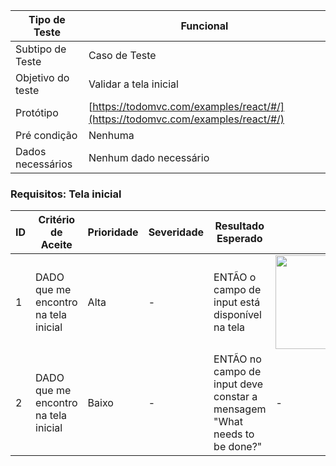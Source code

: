 | Tipo de Teste | Funcional |
|---------------|-----------|
| Subtipo de Teste | Caso de Teste |
| Objetivo do teste | Validar a tela inicial |
| Protótipo | [https://todomvc.com/examples/react/#/](https://todomvc.com/examples/react/#/) |
| Pré condição | Nenhuma |
| Dados necessários | Nenhum dado necessário |

### Requisitos: Tela inicial

| ID | Critério de Aceite | Prioridade | Severidade | Resultado Esperado | Resultado Obtido | Defeitos | Status |
|----|---------------------|------------|------------|--------------------|------------------|----------|--------|
| 1  | DADO que me encontro na tela inicial | Alta | - | ENTÃO o campo de input está disponível na tela | <img src="https://github.com/laismedrado/todomvc/assets/31759644/36c30740-9e3d-4a66-8e87-ba5834d9efb3" width="350" height="150"  /> | - | 😀 |  |
| 2  | DADO que me encontro na tela inicial | Baixo | - | ENTÃO no campo de input deve constar a mensagem "What needs to be done?" | - | - | 😀 |


